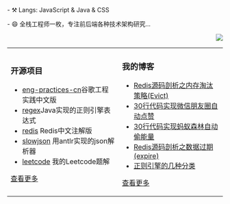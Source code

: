 <!--### Hi there 👋-->

<!--
**chenjun1127/chenjun1127** is a ✨ _special_ ✨ repository because its `README.md` (this file) appears on your GitHub profile.

Here are some ideas to get you started:

- 🔭 I’m currently working on ...
- 🌱 I’m currently learning ...
- 👯 I’m looking to collaborate on ...
- 🤔 I’m looking for help with ...
- 💬 Ask me about ...
- 📫 How to reach me: ...
- 😄 Pronouns: ...
- ⚡ Fun fact: ...
-->


  


<p align="left">- ⚒️ Langs: JavaScript & Java & CSS  </p>  
<p align="left">- 😄 全栈工程师一枚，专注前后端各种技术架构研究...</p>  
<p align="right">
  <img src="https://github-readme-stats.vercel.app/api?username=chenjun1127&show_icons=true&theme=graywhite"/>
</p>


<table align="center" width="100%"><tr>
<td >

### 开源项目  
- [eng-practices-cn](https://github.com/xindoo/eng-practices-cn)谷歌工程实践中文版	
- [regex](https://github.com/xindoo/regex)Java实现的正则引擎表达式	
- [redis](https://github.com/xindoo/redis) Redis中文注解版  
- [slowjson](https://github.com/xindoo/slowjson) 用antlr实现的json解析器  
- [leetcode](https://github.com/xindoo/leetcode) 我的Leetcode题解   
   
[查看更多](https://github.com/chenjun1127/)	 

	
</td>
<td >

### 我的博客
- [Redis源码剖析之内存淘汰策略(Evict)](https://xindoo.blog.csdn.net/article/details/114239967)
- [30行代码实现微信朋友圈自动点赞](https://xindoo.blog.csdn.net/article/details/113791863)
- [30行代码实现蚂蚁森林自动偷能量](https://xindoo.blog.csdn.net/article/details/113734855)
- [Redis源码剖析之数据过期(expire)](https://xindoo.blog.csdn.net/article/details/113078136)
- [正则引擎的几种分类](https://xindoo.blog.csdn.net/article/details/112738488)

[查看更多](https://www.cnblogs.com/jone-chen/)

</td>
</tr></table>
